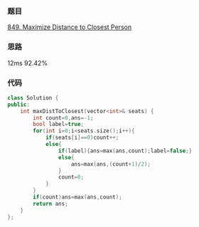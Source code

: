 ### 题目
[849. Maximize Distance to Closest Person](https://leetcode-cn.com/problems/maximize-distance-to-closest-person/submissions/)
### 思路
12ms 92.42%


### 代码
```c++
class Solution {
public:
    int maxDistToClosest(vector<int>& seats) {
        int count=0,ans=-1;
        bool label=true;
        for(int i=0;i<seats.size();i++){
            if(seats[i]==0)count++;
            else{
                if(label){ans=max(ans,count);label=false;}
                else{
                    ans=max(ans,(count+1)/2);
                }
                count=0;
            }
        }
        if(count)ans=max(ans,count);
        return ans;
    }
};
```
